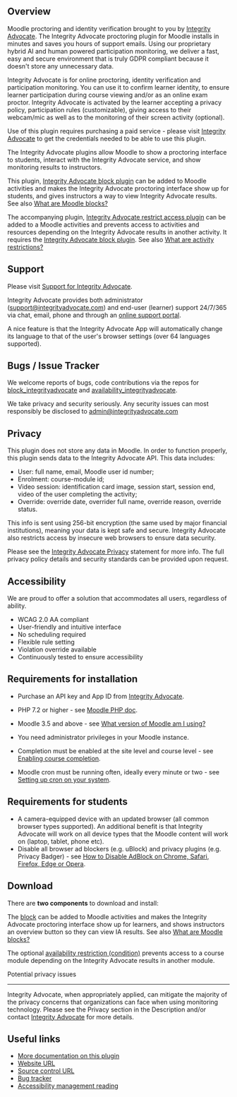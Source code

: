Overview
--------

Moodle proctoring and identity verification brought to you by [Integrity Advocate](https://www.integrityadvocate.com/partners/moodle). The Integrity Advocate proctoring plugin for Moodle installs in minutes and saves you hours of support emails. Using our proprietary hybrid AI and human powered participation monitoring, we deliver a fast, easy and secure environment that is truly GDPR compliant because it doesn't store any unnecessary data.

Integrity Advocate is for online proctoring, identity verification and participation monitoring. You can use it to confirm learner identity, to ensure learner participation during course viewing and/or as an online exam proctor. Integrity Advocate is activated by the learner accepting a privacy policy, participation rules (customizable), giving access to their webcam/mic as well as to the monitoring of their screen activity (optional).

Use of this plugin requires purchasing a paid service - please visit [Integrity Advocate](https://www.integrityadvocate.com/partners/moodle) to get the credentials needed to be able to use this plugin.

The Integrity Advocate plugins allow Moodle to show a proctoring interface to students, interact with the Integrity Advocate service, and show monitoring results to instructors.

This plugin, [Integrity Advocate block plugin](https://moodle.org/plugins/block_integrityadvocate) can be added to Moodle activities and makes the Integrity Advocate proctoring interface show up for students, and gives instructors a way to view Integrity Advocate results. See also [What are Moodle blocks?](https://docs.moodle.org/en/Blocks)

The accompanying plugin, [Integrity Advocate restrict access plugin](https://moodle.org/plugins/availability_integrityadvocate) can be added to a Moodle activities and prevents access to activities and resources depending on the Integrity Advocate results in another activity. It requires the [Integrity Advocate block plugin](https://moodle.org/plugins/block_integrityadvocate). See also [What are activity restrictions?](https://docs.moodle.org/38/en/Using_restrict_access)

Support
-------

Please visit [Support for Integrity Advocate](https://support.integrityadvocate.com/hc/en-us).

Integrity Advocate provides both administrator ([support@integrityadvocate.com](mailto:%73upp%6f%72%74@in%74%65%67r%69t%79a%64%76%6fca%74%65%2e%63%6f%6d)) and end-user (learner) support 24/7/365 via chat, email, phone and through an [online support portal](https://support.integrityadvocate.com/hc/en-us).

A nice feature is that the Integrity Advocate App will automatically change its language to that of the user's browser settings (over 64 languages supported).

Bugs / Issue Tracker
--------------------

We welcome reports of bugs, code contributions via the repos for [block\_integrityadvocate](https://github.com/mwithheld/moodle-block_integrityadvocate) and [availability\_integrityadvocate](https://github.com/mwithheld/moodle-availability_integrityadvocate/issues).

We take privacy and security seriously. Any security issues can most responsibly be disclosed to admin@integrityadvocate.com

Privacy
-------

This plugin does not store any data in Moodle. In order to function properly, this plugin sends data to the Integrity Advocate API. This data includes:

*   User: full name, email, Moodle user id number;
*   Enrolment: course-module id;
*   Video session: identification card image, session start, session end, video of the user completing the activity;
*   Override: override date, overrider full name, override reason, override status.

This info is sent using 256-bit encryption (the same used by major financial institutions), meaning your data is kept safe and secure. Integrity Advocate also restricts access by insecure web browsers to ensure data security.

Please see the [Integrity Advocate Privacy](https://www.integrityadvocate.com/privacy-policy-for-end-users) statement for more info. The full privacy policy details and security standards can be provided upon request.

Accessibility
-------------

We are proud to offer a solution that accommodates all users, regardless of ability.

*   WCAG 2.0 AA compliant
*   User-friendly and intuitive interface
*   No scheduling required
*   Flexible rule setting
*   Violation override available
*   Continuously tested to ensure accessibility

Requirements for installation
-----------------------------

*   Purchase an API key and App ID from [Integrity Advocate](https://www.integrityadvocate.com/partners/moodle).
*   PHP 7.2 or higher - see [Moodle PHP doc](https://docs.moodle.org/35/en/PHP).  
    
*   Moodle 3.5 and above - see [What version of Moodle am I using?](https://docs.moodle.org/en/Moodle_version#What_version_of_Moodle_am_I_using)
*   You need administrator privileges in your Moodle instance.
*   Completion must be enabled at the site level and course level - see [Enabling course completion](https://docs.moodle.org/en/Course_completion_settings#Enabling_course_completion).
*   Moodle cron must be running often, ideally every minute or two - see [Setting up cron on your system](https://docs.moodle.org/en/Cron#Setting_up_cron_on_your_system).

Requirements for students
-------------------------

*   A camera-equipped device with an updated browser (all common browser types supported). An additional benefit is that Integrity Advocate will work on all device types that the Moodle content will work on (laptop, tablet, phone etc).
*   Disable all browser ad blockers (e.g. uBlock) and privacy plugins (e.g. Privacy Badger) - see [How to Disable AdBlock on Chrome, Safari, Firefox, Edge or Opera](https://www.softwarehow.com/disable-adblock/).

Download
--------

There are **two components** to download and install:

The [block](https://moodle.org/plugins/block_integrityadvocate) can be added to Moodle activities and makes the Integrity Advocate proctoring interface show up for learners, and shows instructors an overview button so they can view IA results. See also [What are Moodle blocks?](https://docs.moodle.org/en/Blocks)

The optional [availability restriction (condition)](https://moodle.org/plugins/availability_integrityadvocate) prevents access to a course module depending on the Integrity Advocate results in another module.

Potential privacy issues  

---------------------------

Integrity Advocate, when appropriately applied, can mitigate the majority of the privacy concerns that organizations can face when using monitoring technology. Please see the Privacy section in the Description and/or contact [Integrity Advocate](https://www.integrityadvocate.com/partners/moodle) for more details.

Useful links
------------

*   [More documentation on this plugin](https://iapartners.zendesk.com/hc/en-ca/sections/360012118873-Moodle)
*   [Website URL]([https://www.integrityadvocate.com](https://github.com/mwithheld/moodle-block_integrityadvocate))
*   [Source control URL](https://github.com/mwithheld/moodle-block_integrityadvocate)
*   [Bug tracker](https://github.com/mwithheld/moodle-block_integrityadvocate/issues)
*   [Accessibility management reading](https://www.integrityadvocate.com/blog/three-ways-your-online-proctoring-software-isnt-meeting-accessibility-requirements)
